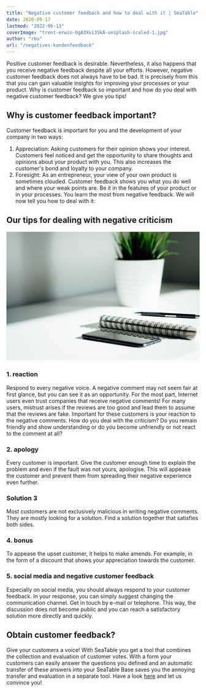 ```yaml
---
title: "Negative customer feedback and how to deal with it | SeaTable"
date: 2020-09-17
lastmod: "2022-06-13"
coverImage: "trent-erwin-UgA3Xvi3SkA-unsplash-scaled-1.jpg"
author: "rbu"
url: "/negatives-kundenfeedback"
---
```


Positive customer feedback is desirable. Nevertheless, it also happens that you receive negative feedback despite all your efforts. However, negative customer feedback does not always have to be bad. It is precisely from this that you can gain valuable insights for improving your processes or your product. Why is customer feedback so important and how do you deal with negative customer feedback? We give you tips!

## Why is customer feedback important?

Customer feedback is important for you and the development of your company in two ways:

1. Appreciation: Asking customers for their opinion shows your interest. Customers feel noticed and get the opportunity to share thoughts and opinions about your product with you. This also increases the customer's bond and loyalty to your company.
2. Foresight: As an entrepreneur, your view of your own product is sometimes clouded. Customer feedback shows you what you do well and where your weak points are. Be it in the features of your product or in your processes. You learn the most from negative feedback. We will now tell you how to deal with it:

## Our tips for dealing with negative criticism

![Customer feedback](images/dose-media-bU6JyhSI6zo-unsplash-scaled-1.jpg)

### 1\. reaction

Respond to every negative voice. A negative comment may not seem fair at first glance, but you can see it as an opportunity. For the most part, Internet users even trust companies that receive negative comments! For many users, mistrust arises if the reviews are too good and lead them to assume that the reviews are fake. Important for these customers is your reaction to the negative comments. How do you deal with the criticism? Do you remain friendly and show understanding or do you become unfriendly or not react to the comment at all?

### 2\. apology

Every customer is important. Give the customer enough time to explain the problem and even if the fault was not yours, apologise. This will appease the customer and prevent them from spreading their negative experience even further.

### Solution 3

Most customers are not exclusively malicious in writing negative comments. They are mostly looking for a solution. Find a solution together that satisfies both sides.

### 4\. bonus

To appease the upset customer, it helps to make amends. For example, in the form of a discount that shows your appreciation towards the customer.

### 5\. social media and negative customer feedback

Especially on social media, you should always respond to your customer feedback. In your response, you can simply suggest changing the communication channel. Get in touch by e-mail or telephone. This way, the discussion does not become public and you can reach a satisfactory solution more directly and quickly.

## Obtain customer feedback?

Give your customers a voice! With SeaTable you get a tool that combines the collection and evaluation of customer votes. With a form your customers can easily answer the questions you defined and an automatic transfer of these answers into your SeaTable Base saves you the annoying transfer and evaluation in a separate tool. Have a look [here](https://seatable.io/en/kundenfeedback-mit-seatable/) and let us convince you!
